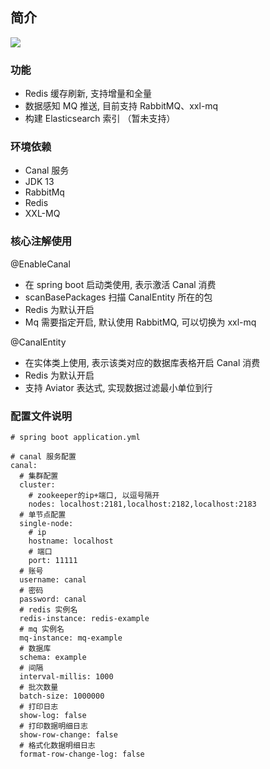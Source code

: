 ## 简介

![](http://assets.processon.com/chart_image/5e7d8f17e4b08e4e24428c33.png?_=1585290806685)

### 功能
- Redis 缓存刷新, 支持增量和全量
- 数据感知 MQ 推送, 目前支持 RabbitMQ、xxl-mq
- 构建 Elasticsearch 索引 （暂未支持）

### 环境依赖
- Canal 服务
- JDK 13
- RabbitMq
- Redis
- XXL-MQ

### 核心注解使用
@EnableCanal
- 在 spring boot 启动类使用, 表示激活 Canal 消费
- scanBasePackages 扫描 CanalEntity 所在的包 
- Redis 为默认开启
- Mq 需要指定开启, 默认使用 RabbitMQ, 可以切换为 xxl-mq

@CanalEntity
- 在实体类上使用, 表示该类对应的数据库表格开启 Canal 消费
- Redis 为默认开启
- 支持 Aviator 表达式, 实现数据过滤最小单位到行

### 配置文件说明
```
# spring boot application.yml

# canal 服务配置
canal:
  # 集群配置
  cluster:
    # zookeeper的ip+端口, 以逗号隔开
    nodes: localhost:2181,localhost:2182,localhost:2183
  # 单节点配置
  single-node:
    # ip
    hostname: localhost
    # 端口
    port: 11111
  # 账号
  username: canal
  # 密码
  password: canal
  # redis 实例名
  redis-instance: redis-example
  # mq 实例名
  mq-instance: mq-example
  # 数据库
  schema: example
  # 间隔
  interval-millis: 1000
  # 批次数量
  batch-size: 1000000
  # 打印日志
  show-log: false
  # 打印数据明细日志
  show-row-change: false
  # 格式化数据明细日志
  format-row-change-log: false
```